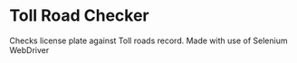 # Toll Road Checker

Checks license plate against Toll roads record. Made with use of Selenium WebDriver


